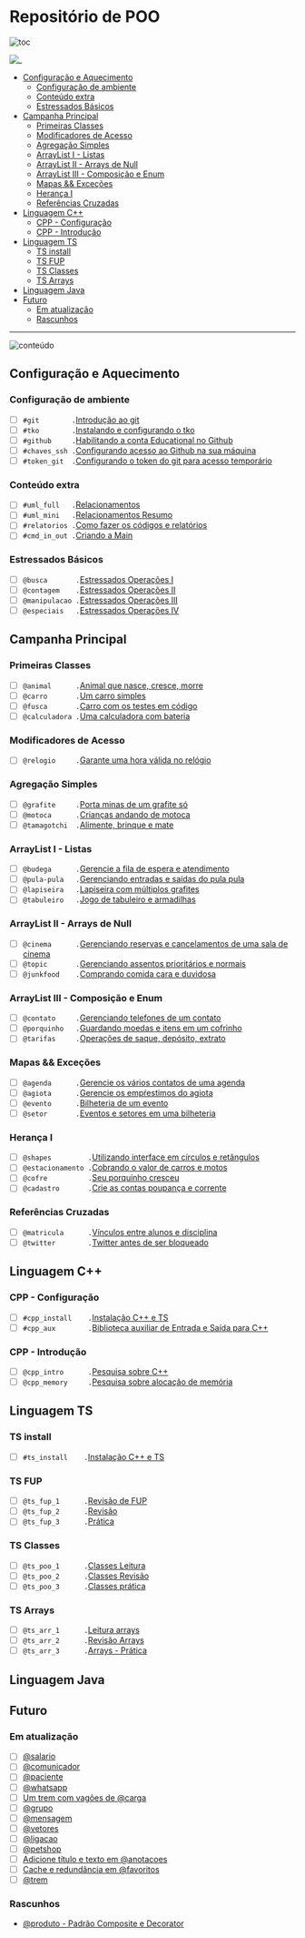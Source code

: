 # Repositório de POO

![toc](https://user-images.githubusercontent.com/4747652/263064329-3004bb4d-32fa-4a51-840e-5204870c2738.png)

![_](https://raw.githubusercontent.com/qxcodepoo/arcade/master/flow.png)

<!-- toc -->
- [Configuração e Aquecimento](#configuração-e-aquecimento)
  - [Configuração de ambiente](#configuração-de-ambiente)
  - [Conteúdo extra](#conteúdo-extra)
  - [Estressados Básicos](#estressados-básicos)
- [Campanha Principal](#campanha-principal)
  - [Primeiras Classes](#primeiras-classes)
  - [Modificadores de Acesso](#modificadores-de-acesso)
  - [Agregação Simples](#agregação-simples)
  - [ArrayList I - Listas](#arraylist-i---listas)
  - [ArrayList II - Arrays de Null](#arraylist-ii---arrays-de-null)
  - [ArrayList III - Composição e Enum](#arraylist-iii---composição-e-enum)
  - [Mapas && Exceções](#mapas--exceções)
  - [Herança I](#herança-i)
  - [Referências Cruzadas](#referências-cruzadas)
- [Linguagem C++](#linguagem-c)
  - [CPP - Configuração](#cpp---configuração)
  - [CPP - Introdução](#cpp---introdução)
- [Linguagem TS](#linguagem-ts)
  - [TS install](#ts-install)
  - [TS FUP](#ts-fup)
  - [TS Classes](#ts-classes)
  - [TS Arrays](#ts-arrays)
- [Linguagem Java](#linguagem-java)
- [Futuro](#futuro)
  - [Em atualização](#em-atualização)
  - [Rascunhos](#rascunhos)
<!-- toc -->

---

![conteúdo](https://user-images.githubusercontent.com/4747652/263064979-b64dc170-0734-475c-89f5-7ab3b4750021.png)

## Configuração e Aquecimento

### Configuração de ambiente<!-- +xp:0 -->

- [ ] `#git        .`[Introdução ao git](https://github.com/qxcodepoo/arcade/blob/master/wiki/git/README.md)
- [ ] `#tko        .`[Instalando e configurando o tko](https://github.com/senapk/tko#tko---test-kit-operations)
- [ ] `#github     .`[Habilitando a conta Educational no Github](https://github.com/qxcodepoo/arcade/blob/master/wiki/git/github.md)
- [ ] `#chaves_ssh .`[Configurando acesso ao Github na sua máquina](https://github.com/qxcodepoo/arcade/blob/master/wiki/git/chaves.md)
- [ ] `#token_git  .`[Configurando o token do git para acesso temporário](https://github.com/qxcodepoo/arcade/blob/master/wiki/git/token.md)

### Conteúdo extra

- [ ] `#uml_full   .`[Relacionamentos](https://github.com/qxcodepoo/arcade/blob/master/wiki/relacionamento/README.md)
- [ ] `#uml_mini   .`[Relacionamentos Resumo](https://github.com/qxcodepoo/arcade/blob/master/wiki/uml/README.md)
- [ ] `#relatorios .`[Como fazer os códigos e relatórios](https://github.com/qxcodepoo/arcade/blob/master/wiki/relatorio/README.md)
- [ ] `#cmd_in_out .`[Criando a Main](https://github.com/qxcodepoo/arcade/blob/master/wiki/main/README.md)

### Estressados Básicos

- [ ] `@busca       .`[Estressados Operações I](https://github.com/qxcodepoo/arcade/blob/master/base/busca/Readme.md)
- [ ] `@contagem    .`[Estressados Operações II](https://github.com/qxcodepoo/arcade/blob/master/base/contagem/Readme.md)
- [ ] `@manipulacao .`[Estressados Operações III](https://github.com/qxcodepoo/arcade/blob/master/base/manipulacao/Readme.md)
- [ ] `@especiais   .`[Estressados Operações IV](https://github.com/qxcodepoo/arcade/blob/master/base/especiais/Readme.md)

## Campanha Principal

### Primeiras Classes

- [ ] `@animal      .`[Animal que nasce, cresce, morre](https://github.com/qxcodepoo/arcade/blob/master/base/animal/Readme.md)
- [ ] `@carro       .`[Um carro simples](https://github.com/qxcodepoo/arcade/blob/master/base/carro/Readme.md)
- [ ] `@fusca       .`[Carro com os testes em código](https://github.com/qxcodepoo/arcade/blob/master/base/fusca/Readme.md)
- [ ] `@calculadora .`[Uma calculadora com bateria](https://github.com/qxcodepoo/arcade/blob/master/base/calculadora/Readme.md)

### Modificadores de Acesso

- [ ] `@relogio     .`[Garante uma hora válida no relógio](https://github.com/qxcodepoo/arcade/blob/master/base/relogio/Readme.md)

### Agregação Simples

- [ ] `@grafite     .`[Porta minas de um grafite só](https://github.com/qxcodepoo/arcade/blob/master/base/grafite/Readme.md)
- [ ] `@motoca      .`[Crianças andando de motoca](https://github.com/qxcodepoo/arcade/blob/master/base/motoca/Readme.md)
- [ ] `@tamagotchi  .`[Alimente, brinque e mate](https://github.com/qxcodepoo/arcade/blob/master/base/tamagotchi/Readme.md)

### ArrayList I - Listas

- [ ] `@budega      .`[Gerencie a fila de espera e atendimento](https://github.com/qxcodepoo/arcade/blob/master/base/budega/Readme.md)
- [ ] `@pula-pula   .`[Gerenciando entradas e saídas do pula pula](https://github.com/qxcodepoo/arcade/blob/master/base/pula-pula/Readme.md)
- [ ] `@lapiseira   .`[Lapiseira com múltiplos grafites](https://github.com/qxcodepoo/arcade/blob/master/base/lapiseira/Readme.md)
- [ ] `@tabuleiro   .`[Jogo de tabuleiro e armadilhas](https://github.com/qxcodepoo/arcade/blob/master/base/tabuleiro/Readme.md)

### ArrayList II - Arrays de Null

- [ ] `@cinema      .`[Gerenciando reservas e cancelamentos de uma sala de cinema](https://github.com/qxcodepoo/arcade/blob/master/base/cinema/Readme.md)
- [ ] `@topic       .`[Gerenciando assentos prioritários e normais](https://github.com/qxcodepoo/arcade/blob/master/base/topic/Readme.md)
- [ ] `@junkfood    .`[Comprando comida cara e duvidosa](https://github.com/qxcodepoo/arcade/blob/master/base/junkfood/Readme.md)

### ArrayList III - Composição e Enum

- [ ] `@contato     .`[Gerenciando telefones de um contato](https://github.com/qxcodepoo/arcade/blob/master/base/contato/Readme.md)
- [ ] `@porquinho   .`[Guardando moedas e itens em um cofrinho](https://github.com/qxcodepoo/arcade/blob/master/base/porquinho/Readme.md)
- [ ] `@tarifas     .`[Operações de saque, depósito, extrato](https://github.com/qxcodepoo/arcade/blob/master/base/tarifas/Readme.md)

### Mapas && Exceções

- [ ] `@agenda      .`[Gerencie os vários contatos de uma agenda](https://github.com/qxcodepoo/arcade/blob/master/base/agenda/Readme.md)
- [ ] `@agiota      .`[Gerencie os empŕestimos do agiota](https://github.com/qxcodepoo/arcade/blob/master/base/agiota/Readme.md)
- [ ] `@evento      .`[Bilheteria de um evento](https://github.com/qxcodepoo/arcade/blob/master/base/evento/Readme.md)
- [ ] `@setor       .`[Eventos e setores em uma bilheteria](https://github.com/qxcodepoo/arcade/blob/master/base/setor/Readme.md)

### Herança I

- [ ] `@shapes         .`[Utilizando interface em círculos e retângulos](https://github.com/qxcodepoo/arcade/blob/master/base/shapes/Readme.md)
- [ ] `@estacionamento .`[Cobrando o valor de carros e motos](https://github.com/qxcodepoo/arcade/blob/master/base/estacionamento/Readme.md)
- [ ] `@cofre          .`[Seu porquinho cresceu](https://github.com/qxcodepoo/arcade/blob/master/base/cofre/Readme.md)
- [ ] `@cadastro       .`[Crie as contas poupança e corrente](https://github.com/qxcodepoo/arcade/blob/master/base/cadastro/Readme.md)

### Referências Cruzadas

- [ ] `@matricula      .`[Vínculos entre alunos e disciplina](https://github.com/qxcodepoo/arcade/blob/master/base/matricula/Readme.md)
- [ ] `@twitter        .`[Twitter antes de ser bloqueado](https://github.com/qxcodepoo/arcade/blob/master/base/twitter/Readme.md)

## Linguagem C++

### CPP - Configuração

- [ ] `#cpp_install    .`[Instalação C++ e TS](https://github.com/qxcodepoo/arcade/blob/master/wiki/instalacao/cpp.md)
- [ ] `#cpp_aux        .`[Biblioteca auxiliar de Entrada e Saída para C++](https://github.com/senapk/cppaux#requisitos)

### CPP - Introdução

- [ ] `@cpp_intro      .`[Pesquisa sobre C++](https://github.com/qxcodepoo/arcade/blob/master/wiki/cpp/intro_cpp.md)
- [ ] `@cpp_memory     .`[Pesquisa sobre alocação de memória](https://github.com/qxcodepoo/arcade/blob/master/wiki/memoria/README.md)

## Linguagem TS

### TS install

- [ ] `#ts_install    .`[Instalação C++ e TS](https://github.com/qxcodepoo/arcade/blob/master/wiki/instalacao/ts.md)

### TS FUP

- [ ] `@ts_fup_1      .`[Revisão de FUP](https://github.com/qxcodepoo/arcade/blob/master/typescript/fup_leitura.md)
- [ ] `@ts_fup_2      .`[Revisão](https://github.com/qxcodepoo/arcade/blob/master/typescript/fup_revisao.md)
- [ ] `@ts_fup_3      .`[Prática](https://github.com/qxcodepoo/arcade/blob/master/typescript/fup_pratica.md)

### TS Classes

- [ ] `@ts_poo_1      .`[Classes Leitura](https://github.com/qxcodepoo/arcade/blob/master/typescript/classes_leitura.md)
- [ ] `@ts_poo_2      .`[Classes Revisão](https://github.com/qxcodepoo/arcade/blob/master/typescript/classes_revisao.md)
- [ ] `@ts_poo_3      .`[Classes prática](https://github.com/qxcodepoo/arcade/blob/master/typescript/classes_pratica.md)

### TS Arrays

- [ ] `@ts_arr_1      .`[Leitura arrays](https://github.com/qxcodepoo/arcade/blob/master/typescript/arrays_leitura.md)
- [ ] `@ts_arr_2      .`[Revisão Arrays](https://github.com/qxcodepoo/arcade/blob/master/typescript/arrays_revisao.md)
- [ ] `@ts_arr_3      .`[Arrays - Prática](https://github.com/qxcodepoo/arcade/blob/master/typescript/arrays_pratica.md)

## Linguagem Java

## Futuro

### Em atualização

- [ ] [@salario](https://github.com/qxcodepoo/arcade/blob/master/base/salario/Readme.md)
- [ ] [@comunicador](https://github.com/qxcodepoo/arcade/blob/master/base/comunicador/Readme.md)
- [ ] [@paciente](https://github.com/qxcodepoo/arcade/blob/master/base/paciente/Readme.md)
- [ ] [@whatsapp](https://github.com/qxcodepoo/arcade/blob/master/base/whatsapp/Readme.md)
- [ ] [Um trem com vagões de @carga](https://github.com/qxcodepoo/arcade/blob/master/base/carga/Readme.md)
- [ ] [@grupo](https://github.com/qxcodepoo/arcade/blob/master/base/grupo/Readme.md)
- [ ] [@mensagem](https://github.com/qxcodepoo/arcade/blob/master/base/mensagem/Readme.md)
- [ ] [@vetores](https://github.com/qxcodepoo/arcade/blob/master/base/vetores/Readme.md)
- [ ] [@ligacao](https://github.com/qxcodepoo/arcade/blob/master/base/ligacao/Readme.md)
- [ ] [@petshop](https://github.com/qxcodepoo/arcade/blob/master/base/petshop/Readme.md)
- [ ] [Adicione título e texto em @anotacoes](https://github.com/qxcodepoo/arcade/blob/master/base/anotacoes/Readme.md)
- [ ] [Cache e redundância em @favoritos](https://github.com/qxcodepoo/arcade/blob/master/base/favoritos/Readme.md)
- [ ] [@trem](https://github.com/qxcodepoo/arcade/blob/master/base/trem/Readme.md)

### Rascunhos

- [@produto - Padrão Composite e Decorator](https://github.com/qxcodepoo/arcade/blob/master/base/produto/Readme.md)
